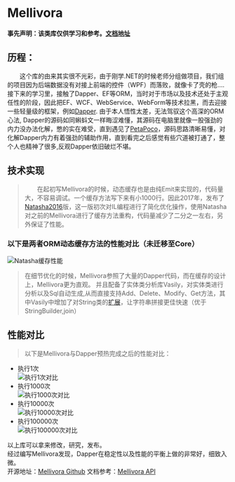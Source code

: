 # Mellivora

**事先声明：该类库仅供学习和参考。[文档地址](https://nmslanx.github.io/Mellivora)**
## 历程：  
&emsp;&emsp;这个库的由来其实很不光彩，由于刚学.NET的时候老师分组做项目，我们组的项目因为后端数据没有对接上前端的控件（WPF）而落败，就像卡了壳的枪....接下来的学习里，接触了Dapper、EF等ORM，当时对于市场以及技术还处于主观任性的阶段，因此把EF、WCF、WebService、WebForm等技术拉黑，而去迎接一些轻量级的框架，例如[Dapper](https://github.com/StackExchange/Dapper). 由于本人悟性太差，无法驾驭这个高深的ORM心法, Dapper的源码如同蝌蚪文一样晦涩难懂，其源码在电脑里就像一股强劲的内力没办法化解，憋的实在难受，直到遇见了[PetaPoco](https://github.com/CollaboratingPlatypus/PetaPoco)，源码思路清晰易懂，对化解Dapper内力有着强劲的辅助作用，直到看完之后感觉有些穴道被打通了，整个人也精神了很多,反观Dapper依旧破烂不堪。  
## 技术实现
>&emsp;&emsp;在起初写Mellivora的时候，动态缓存也是由纯Emit来实现的，代码量大，不容易调试。一个缓存方法写下来有小1000行。因此2017年，发布了[Natasha2016](https://github.com/dotnetcore/Natasha)版，这一版初次对IL编程进行了简化优化操作，使用Natasha对之前的Mellivora进行了缓存方法重构，代码量减少了二分之一左右，另外保证了性能。  
### 以下是两者ORM动态缓存方法的性能对比（未迁移至Core）
![Natasha缓存性能](https://nmslanx.github.io/Mellivora/images/Cache.png)
>在细节优化的时候，Mellivora参照了大量的Dapper代码，而在缓存的设计上，Mellivora更为直观。
并且配备了实体类分析库Vasily，对实体类进行分析以及Sql自动生成,从而直接支持Add、Delete、Modify、Get方法，其中Vasily中增加了对String类的[扩展](https://github.com/NMSLanX/Mellivora/blob/master/src/Vasily/Utils/NMSString.cs)，让字符串拼接更佳快速（优于StringBuilder,join）
## 性能对比  
>以下是Mellivora与Dapper预热完成之后的性能对比：
* 执行1次  
![执行1次对比](https://nmslanx.github.io/Mellivora/images/1M.png)
* 执行1000次  
![执行1000次对比](https://nmslanx.github.io/Mellivora/images/1000M.png)
* 执行10000次  
![执行10000次对比](https://nmslanx.github.io/Mellivora/images/10000M.png)
* 执行100000次  
![执行100000次对比](https://nmslanx.github.io/Mellivora/images/100000M.png)

以上库可以拿来修改，研究，发布。  
经过编写Mellivora发现，Dapper在稳定性以及性能的平衡上做的非常好，细致入微。  
开源地址：[Mellivora Github](https://github.com/NMSLanX/Mellivora)
文档参考：[Mellivora API](https://nmslanx.github.io/Mellivora/api/index.html)

